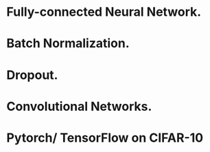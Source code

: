  # Fully-connected Neural Network.    





# Batch Normalization.    





# Dropout.    






# Convolutional Networks.    






# Pytorch/ TensorFlow on CIFAR-10
